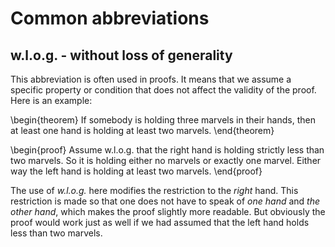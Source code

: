 # Common abbreviations

## w.l.o.g. - without loss of generality

This abbreviation is often used in proofs.
It means that we assume a specific property or condition that does not affect the validity of the proof.
Here is an example:

\begin{theorem}
If somebody is holding three marvels in their hands, then at least one hand is holding at least two marvels.
\end{theorem}

\begin{proof}
Assume w.l.o.g. that the right hand is holding strictly less than two marvels.
So it is holding either no marvels or exactly one marvel.
Either way the left hand is holding at least two marvels.
\end{proof}

The use of *w.l.o.g.* here modifies the restriction to the *right* hand.
This restriction is made so that one does not have to speak of *one hand* and *the other hand*, which makes the proof slightly more readable.
But obviously the proof would work just as well if we had assumed that the left hand holds less than two marvels.
